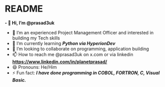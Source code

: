 # README
**- 👋 Hi, I’m @prasad3uk**
- 👀 I’m an experienced Project Management Officer and interested in building my Tech skills
- 🌱 I’m currently learning **_Python via HyperionDev_**
- 💞️ I’m looking to collaborate on programming, application building
- 📫 How to reach me @prasad3uk on x.com or via linkedin **https://www.linkedin.com/in/planetprasad/**
- 😄 Pronouns: He/Him
- ⚡ Fun fact: **_I have done programming in COBOL, FORTRON, C, Visual Basic._**

<!---
prasad3uk/prasad3uk is a ✨ special ✨ repository because its `README.md` (this file) appears on your GitHub profile.
You can click the Preview link to take a look at your changes.
--->
